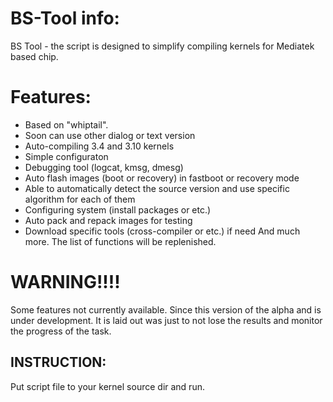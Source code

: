 # BS-Tool info:
BS Tool - the script is designed to simplify compiling kernels for Mediatek based chip.

# Features:
* Based on "whiptail". 
* Soon can use other dialog or text version
* Auto-compiling 3.4 and 3.10 kernels
* Simple configuraton
* Debugging tool (logcat, kmsg, dmesg)
* Auto flash images (boot or recovery) in fastboot or recovery mode
* Able to automatically detect the source version and use specific algorithm for each of them
* Configuring system (install packages or etc.)
* Auto pack and repack images for testing
* Download specific tools (cross-compiler or etc.) if need
And much more. The list of functions will be replenished.

# WARNING!!!!
Some features not currently available. Since this version of the alpha and is under development. It is laid out was just to not lose the results and monitor the progress of the task.

## INSTRUCTION:
Put script file to your kernel source dir and run.
